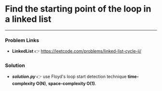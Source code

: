# Find the starting point of the loop in a linked list

---

### Problem Links
- **__LinkedList__** :point_right: https://leetcode.com/problems/linked-list-cycle-ii/

### Solution
- **_solution.py_** :point_right: use Floyd's loop start detection technique **time-complexity O(N)**, **space-complexity O(1)**.
